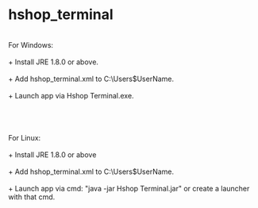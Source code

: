 # hshop_terminal

<br>For Windows:</br>
    <br>    + Install JRE 1.8.0 or above.</br>
    <br>    + Add hshop_terminal.xml to C:\Users\$UserName\.</br>
    <br>    + Launch app via Hshop Terminal.exe.</br>
<br></br>    
<br>For Linux:</br>
    <br>+ Install JRE 1.8.0 or above</br>
    <br>+ Add hshop_terminal.xml to C:\Users\$UserName\.</br>
    <br>+ Launch app via cmd: "java -jar Hshop Terminal.jar" or create a launcher with that cmd.</br>
   
